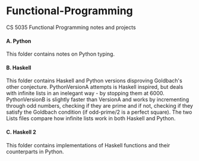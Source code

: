 # Functional-Programming
CS 5035 Functional Programming notes and projects

#### A. Python 

This folder contains notes on Python typing.

#### B. Haskell 

This folder contains Haskell and Python versions disproving Goldbach's other conjecture.
PythonVersionA attempts is Haskell inspired, but deals with infinite lists in an inelegant way - by stopping them at 6000.
PythonVersionB is slightly faster than VersionA and works by incrementing through odd numbers, checking if they are prime and if not, checking if they satisfy the Goldbach condition (if odd-prime/2 is a perfect square).
The two Lists files compare how infinite lists work in both Haskell and Python.

#### C. Haskell 2

This folder contains implementations of Haskell functions and their counterparts in Python.
